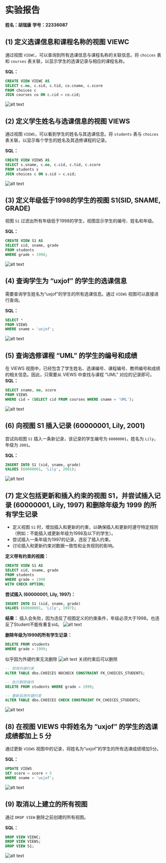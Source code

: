 # 实验报告

**姓名：胡瑞康**
**学号：22336087**

## (1) 定义选课信息和课程名称的视图 VIEWC
通过视图 `VIEWC`，可以查询到所有选课信息与课程名称的关联信息。将 `choices` 表和 `courses` 表关联，以显示学生的选课记录与相应的课程名称。

**SQL：**
```sql
CREATE VIEW VIEWC AS
SELECT c.no, c.sid, c.tid, co.cname, c.score
FROM choices c
JOIN courses co ON c.cid = co.cid;
```
![alt text](1.png)

## (2) 定义学生姓名与选课信息的视图 VIEWS
通过视图 `VIEWS`，可以看到学生的姓名与其选课信息。将 `students` 表与 `choices` 表关联，以显示每个学生的姓名及其选修课程的记录。

**SQL：**
```sql
CREATE VIEW VIEWS AS
SELECT s.sname, c.no, c.cid, c.tid, c.score
FROM students s
JOIN choices c ON s.sid = c.sid;
```
![alt text](2.png)
## (3) 定义年级低于1998的学生的视图 S1(SID, SNAME, GRADE)
视图 `S1` 过滤出所有年级低于1998的学生，视图显示学生的编号、姓名和年级。

**SQL：**
```sql
CREATE VIEW S1 AS
SELECT sid, sname, grade
FROM students
WHERE grade < 1998;
```
![alt text](image.png)
## (4) 查询学生为 “uxjof” 的学生的选课信息
需要查询学生姓名为“uxjof”的学生的所有选课信息。通过 `VIEWS` 视图可以直接进行查询。

**SQL：**
```sql
SELECT *
FROM VIEWS
WHERE sname = 'uxjof';
```
![alt text](image-1.png)
## (5) 查询选修课程 “UML” 的学生的编号和成绩
在 VIEWS 视图中，已经包含了学生姓名、选课编号、课程编号、教师编号和成绩的相关信息。因此，只需要从 VIEWS 中查找与课程 "UML" 对应的记录即可。
**SQL：**
```sql
SELECT sname, no, score
FROM VIEWS
WHERE cid = (SELECT cid FROM courses WHERE cname = 'UML');
```
![alt text](image-2.png)
## (6) 向视图 S1 插入记录 (60000001, Lily, 2001)
尝试向视图 `S1` 插入一条新记录，该记录的学生编号为 `60000001`，姓名为 `Lily`，年级为 `2001`。

**SQL：**
```sql
INSERT INTO S1 (sid, sname, grade)
VALUES (60000001, 'Lily', 2001);
```
![alt text](image-3.png)
## (7) 定义包括更新和插入约束的视图 S1，并尝试插入记录 (60000001, Lily, 1997) 和删除年级为 1999 的所有学生记录


- 定义视图 `S1` 时，增加插入和更新的约束，以确保插入和更新时遵守特定规则（例如：不能插入或更新年级为1998及以下的学生）。
- 尝试插入一条年级为1997的记录，违反了插入约束。
- 讨论插入和更新约束对数据一致性和业务规则的影响。

**定义带有约束的视图：**
```sql
CREATE VIEW S1 AS
SELECT sid, sname, grade
FROM students
WHERE grade < 1998
WITH CHECK OPTION;
```

**尝试插入 (60000001, Lily, 1997)：**
```sql
INSERT INTO S1 (sid, sname, grade)
VALUES (60000001, 'Lily', 1997);
```
**结果：** 插入会失败，因为违反了视图定义的约束条件，年级必须大于1998。也违反了Student不能有重复sid。
![alt text](image-4.png)

**删除年级为1999的所有学生记录：**
```sql
DELETE FROM students
WHERE grade = 1999;
```
似乎因为外键约束无法删除
![alt text](image-5.png)
关闭约束后可以删除
```sql
-- 禁用外键约束
ALTER TABLE dbo.CHOICES NOCHECK CONSTRAINT FK_CHOICES_STUDENTS;

-- 执行删除操作
DELETE FROM students WHERE grade = 1999;

-- 重新启用外键约束
ALTER TABLE dbo.CHOICES CHECK CONSTRAINT FK_CHOICES_STUDENTS;
```
![alt text](image-6.png)
## (8) 在视图 VIEWS 中将姓名为 “uxjof” 的学生的选课成绩都加上 5 分
通过更新 `VIEWS` 视图中的记录，将姓名为“uxjof”的学生的所有选课成绩增加5分。

**SQL：**
```sql
UPDATE VIEWS
SET score = score + 5
WHERE sname = 'uxjof';
```
![alt text](image-7.png)
## (9) 取消以上建立的所有视图
通过 `DROP VIEW` 删除之前创建的所有视图。

**SQL：**
```sql
DROP VIEW VIEWC;
DROP VIEW VIEWS;
DROP VIEW S1;
```
![alt text](image-8.png)